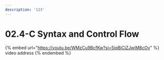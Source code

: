 ```yaml
---
description: '123'
---
```


# 02.4-C Syntax and Control Flow

{% embed url="https://youtu.be/WMzCu9BcfKw?si=5iqBiCjZJwiM8cOv" %}
video address
{% endembed %}
